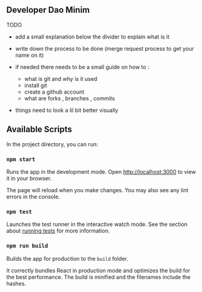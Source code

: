
## Developer Dao Minim

TODO 
- add a small explanation below the divider to explain what is it
- write down the process to be done (merge request process to get your name on it)
- if needed there needs to be a small guide on how to :
    - what is git and why is it used
    - install git 
    - create a github account 
    - what are forks , branches , commits

- things need to look a lil bit better visually 

## Available Scripts

In the project directory, you can run:

### `npm start`

Runs the app in the development mode. Open [http://localhost:3000](http://localhost:3000) to view it in your browser.

The page will reload when you make changes. You may also see any lint errors in the console.

### `npm test`

Launches the test runner in the interactive watch mode. See the section about [running tests](https://facebook.github.io/create-react-app/docs/running-tests) for more information.

### `npm run build`

Builds the app for production to the `build` folder.

It correctly bundles React in production mode and optimizes the build for the best performance. The build is minified and the filenames include the hashes.